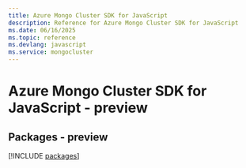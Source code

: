 ```yaml
---
title: Azure Mongo Cluster SDK for JavaScript
description: Reference for Azure Mongo Cluster SDK for JavaScript
ms.date: 06/16/2025
ms.topic: reference
ms.devlang: javascript
ms.service: mongocluster
---
```

# Azure Mongo Cluster SDK for JavaScript - preview
## Packages - preview
[!INCLUDE [packages](mongo-cluster-index.md)]